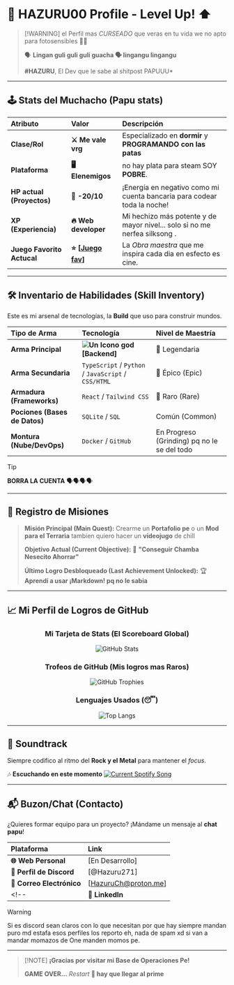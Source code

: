 <!--
**Hazuru00/Hazuru00** is a ✨ _special_ ✨ repository because its `README.md` (this file) appears on your GitHub profile.

Here are some ideas to get you started:

- 🔭 I’m currently working on ...
- 🌱 I’m currently learning ...
- 👯 I’m looking to collaborate on ...
- 🤔 I’m looking for help with ...
- 💬 Ask me about ...
- 📫 How to reach me: ...
- 😄 Pronouns: ...
- ⚡ Fun fact: ...
-->
# 👾 HAZURU00 Profile - Level Up! ⬆️

>  [!WARNING]
>   el Perfil mas *CURSEADO* que veras en tu vida we no apto para fotosensibles 📸🤡
> 
>  🗣️ **Lingan guli guli guli guacha 🗣 lingangu lingangu**
> 
>   **#HAZURU**, El Dev que le sabe al shitpost PAPUUU*

---

## 🕹️ Stats del Muchacho (Papu stats)

| Atributo | Valor | Descripción |
| :--- | :--- | :--- |
| **Clase/Rol** | **⚔️ Me vale vrg** | Especializado en **dormir** y **PROGRAMANDO con las patas** |
| **Plataforma** | **🖥️ Elenemigos** | no hay plata para steam SOY **POBRE**. |
| **HP actual (Proyectos)** | **💪 -20/10** | ¡Energía en negativo como mi cuenta bancaria para codear toda la noche! |
| **XP (Experiencia)** | **🔥 Web developer** | Mi hechizo más potente y de mayor nivel... solo si no me nerfea silksong . |
| **Juego Favorito Actucal** | **⭐️ [[Juego fav](https://store.steampowered.com/app/1635590/Mi_Amiga_Peppa_Cerdita/)]** | La *Obra maestra* que me inspira cada dia en esfecto es cine. |

---

## 🛠️ Inventario de Habilidades (Skill Inventory)

Este es mi arsenal de tecnologías, la **Build** que uso para construir mundos.

| Tipo de Arma | Tecnología | Nivel de Maestría |
| :--- | :--- | :--- |
| **Arma Principal** | **![Un Icono god](https://encrypted-tbn0.gstatic.com/images?q=tbn:ANd9GcTx_bdLqy2htwydfzFAz7T1ozxbfDGXD70kgg&s) [Backend]** | 🥇 Legendaria |
| **Arma Secundaria**| `TypeScript` / `Python` / `JavaScript` / `CSS/HTML` | 🥈 Épico (Epic) |
| **Armadura (Frameworks)** | `React` / `Tailwind CSS` | 🥉 Raro (Rare) |
| **Pociones (Bases de Datos)** | `SQLite` / `SQL` | Común (Common) |
| **Montura (Nube/DevOps)** | `Docker` / `GitHub` | En Progreso (Grinding) pq no le se del todo |

> [!TIP]
> **BORRA LA CUENTA** 🗣🗣🗣🗣

---

## 🎯 **Registro de Misiones**

> **Misión Principal (Main Quest):** Crearme un **Portafolio pe** o un **Mod para el Terraria** tambien quiero hacer un **videojugo** de chill
>
> **Objetivo Actual (Current Objective):** 🎯 **"Conseguir Chamba Nesecito Ahorrar"**
>
> **Último Logro Desbloqueado (Last Achievement Unlocked):** 🏆 **Aprendí a usar ¡Markdown! pq no le sabia**

---

## 📈 Mi Perfil de Logros de GitHub

<div align="center" background-color="#2C2D30">
    
### Mi Tarjeta de Stats (El Scoreboard Global)

![GitHub Stats](https://github-readme-stats.vercel.app/api?username=Hazuru00&show_icons=true&theme=aura&hide_border=true&count_private=true)

### Trofeos de GitHub (Mis logros mas Raros)

![GitHub Trophies](https://github-profile-trophy.vercel.app/?username=Hazuru00&theme=discord&no-border=true)

### Lenguajes Usados (😴)

![Top Langs](https://github-readme-stats.vercel.app/api/top-langs/?username=Hazuru00&layout=compact&theme=aura&hide_border=true)

</div>

<!-- 
curl \
  -X POST \
  -H "Content-Type: application/x-www-form-urlencoded" \
  -H "Authorization: Basic ODZjNmNhOTU3NjE3NDgwNGIzNGY2YTBhM2Q1M2U5MmI6ZDcyM2YzYzc4MmUwNDJmMWE0YTIxNTgwNWQzYzcxMGY=" \
  -d "grant_type=authorization_code&redirect_uri=http://127.0.0.1:80/callback&code=AQDnJvuMYRzeb4G4HzmMExnet96tGDYO-zf6ovyo-vbpMOy28zWa0Gduhn3i8_1DOHf4yGW_tyKz53zvSQrLMLUSL6K-WMJFoC8gUek2JUdcFscwFUto94Kupn5KB2J0mG9DGeCzqJ5-oLNEunAXdokvLFTeQAr5sExHq3EQC0QJEUOcULQoJP6ASUqRonNbL8AJOR34hxgjW6UH4NXrczyrVOmMk3V_iFP6BLiIJwinZYm8hB5jYg" \
  https://accounts.spotify.com/api/token

access_token":"BQBKoz2Nz6nuVI_2N1AUv62QRdV-tRnmyj5KpIuT-zkXvvGErVGDJG_lSiN1NA1RvrdXvzQmU-aZL61puxWJ79FQ-AxqsN_XH_mOCC2OD8EZhspc6z7fs2ucr_LM9zqR7OS_0ms6L3x5gbkOQDNM25JKv0r8j-IbqbduBICPbHSWtbY6S7Jp-r5704VJx5FneIwZgSPvnwk5aguwAVdeP2hxxPXsNj1-daTbKKQ-S88MKtCAPME8kw","token_type":"Bearer","expires_in":3600,"refresh_token":"AQBvkiMRL_SXKkwg4ieqEV_bZAHHoqmdDRH6jqOckeuIZIIhc2oRjLfGF82mltpKCjjzuyg3NtNA10ohkWK0ED-pWR9SF5tT9jb4jKUEzH5taFInX5lBEIpUebTT9fO2VKc","scope":"user-read-currently-playing user-read-recently-played"}


CODE: AQDnJvuMYRzeb4G4HzmMExnet96tGDYO-zf6ovyo-vbpMOy28zWa0Gduhn3i8_1DOHf4yGW_tyKz53zvSQrLMLUSL6K-WMJFoC8gUek2JUdcFscwFUto94Kupn5KB2J0mG9DGeCzqJ5-oLNEunAXdokvLFTeQAr5sExHq3EQC0QJEUOcULQoJP6ASUqRonNbL8AJOR34hxgjW6UH4NXrczyrVOmMk3V_iFP6BLiIJwinZYm8hB5jYg
CLIENT_ID="86c6ca9576174804b34f6a0a3d53e92b"
CLIENT_SECRET="d723f3c782e042f1a4a215805d3c710f"
REFRESH_TOKEN="BQBKoz2Nz6nuVI_2N1AUv62QRdV-tRnmyj5KpIuT-zkXvvGErVGDJG_lSiN1NA1RvrdXvzQmU-aZL61puxWJ79FQ-AxqsN_XH_mOCC2OD8EZhspc6z7fs2ucr_LM9zqR7OS_0ms6L3x5gbkOQDNM25JKv0r8j-IbqbduBICPbHSWtbY6S7Jp-r5704VJx5FneIwZgSPvnwk5aguwAVdeP2hxxPXsNj1-daTbKKQ-S88MKtCAPME8kw","token_type":"Bearer","expires_in":3600,"refresh_token":"AQBvkiMRL_SXKkwg4ieqEV_bZAHHoqmdDRH6jqOckeuIZIIhc2oRjLfGF82mltpKCjjzuyg3NtNA10ohkWK0ED-pWR9SF5tT9jb4jKUEzH5taFInX5lBEIpUebTT9fO2VKc","scope":"user-read-currently-playing user-read-recently-played"

BASE64: ODZjNmNhOTU3NjE3NDgwNGIzNGY2YTBhM2Q1M2U5MmI6ZDcyM2YzYzc4MmUwNDJmMWE0YTIxNTgwNWQzYzcxMGY=

git clone https://github.com/Hazuru00/Spotify-Readme
mkvirtualenv --python=/usr/bin/python3.10 venv
pip install -r Spotify-Readme/Source/requirements.txt
nano Spotify-Readme/Source/.env
git clone https://github.com/Hazuru00/Spotify-Readme mkvirtualenv --python=/usr/bin/python3.10 venv pip install -r Spotify-Readme/Source/requirements.txt

-->
---

## 🎵 Soundtrack

Siempre codifico al ritmo del **Rock y el Metal** para mantener el *focus*.

🎶 **Escuchando en este momento**
<a href="https://HazuCh.pythonanywhere.com/link">
  <img
    src="https://HazuCh.pythonanywhere.com"
    alt="Current Spotify Song"
  />
</a>




---

## 📬 Buzon/Chat (Contacto)

¿Quieres formar equipo para un proyecto? ¡Mándame un mensaje al **chat papu**!

| Plataforma | Link |
| :--- | :--- |
| **🌐 Web Personal** | [En Desarrollo] |
| **📌 Perfil de Discord** | [@Hazuru271] |
| **📧 Correo Electrónico** | [HazuruCh@proton.me] |
<!--| **🔗 LinkedIn** | [Aun no] | -->
> [!WARNING]
> Si es discord sean claros con lo que necesitan por que hay siempre mandan puro md estafa esos perfiles los reporto eh, nada de spam xd si van a mandar momazos de One manden momos pe.
---

>  [!NOTE]
>  **¡Gracias por visitar mi Base de Operaciones Pe!**
>
> **GAME OVER...** *Restart* **🚀 hay que llegar al prime**
